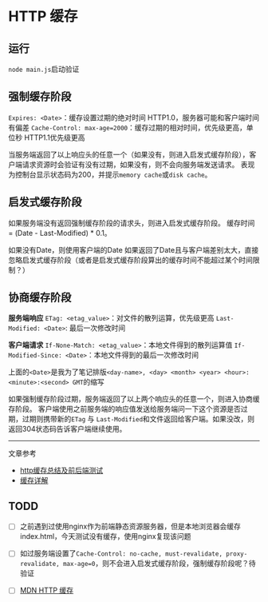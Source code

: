 # HTTP 缓存

## 运行
`node main.js`启动验证

## 强制缓存阶段
`Expires: <Date>`：缓存设置过期的绝对时间 HTTP1.0，服务器可能和客户端时间有偏差
`Cache-Control: max-age=2000`：缓存过期的相对时间，优先级更高，单位秒 HTTP1.1优先级更高

当服务端返回了以上响应头的任意一个（如果没有，则进入启发式缓存阶段），客户端请求资源时会验证有没有过期，如果没有，则不会向服务端发送请求。
表现为控制台显示状态码为200，并提示`memory cache`或`disk cache`。

## 启发式缓存阶段
如果服务端没有返回强制缓存阶段的请求头，则进入启发式缓存阶段。
缓存时间 = (Date - Last-Modified) * 0.1。

如果没有Date，则使用客户端的Date
如果返回了Date且与客户端差别太大，直接忽略启发式缓存阶段（或者是启发式缓存阶段算出的缓存时间不能超过某个时间限制？）

## 协商缓存阶段
**服务端响应**
`ETag: <etag_value>`：对文件的散列运算，优先级更高
`Last-Modified: <Date>`: 最后一次修改时间

**客户端请求**
`If-None-Match: <etag_value>`：本地文件得到的散列运算值
`If-Modified-Since: <Date>`：本地文件得到的最后一次修改时间


上面的`<Date>`是我为了笔记排版`<day-name>, <day> <month> <year> <hour>:<minute>:<second> GMT`的缩写

如果强制缓存阶段过期，服务端返回了以上两个响应头的任意一个，则进入协商缓存阶段。
客户端使用之前服务端的响应值发送给服务端问一下这个资源是否过期，过期则携带新的`ETag` 与 `Last-Modified`和文件返回给客户端。如果没改，则返回304状态码告诉客户端继续使用。


--- 
文章参考
- [http缓存总结及前后端测试](https://juejin.cn/post/6861528185742295048)
- [缓存详解](https://juejin.cn/post/6844903556474994695#heading-26)

## TODD
- [ ] 之前遇到过使用nginx作为前端静态资源服务器，但是本地浏览器会缓存 index.html，今天测试没有缓存，使用nginx复现该问题
- [ ] 如过服务端设置了`Cache-Control: no-cache, must-revalidate, proxy-revalidate, max-age=0`，则不会进入启发式缓存阶段，强制缓存阶段呢？待验证
- [ ] [MDN HTTP 缓存](https://developer.mozilla.org/zh-CN/docs/Web/HTTP/Caching)


